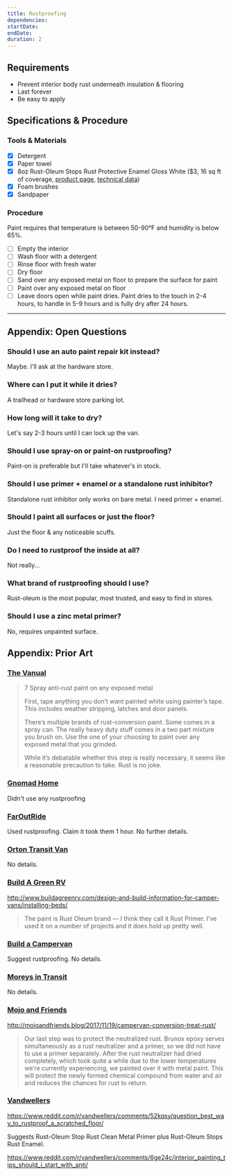 ```yaml
---
title: Rustproofing
dependencies:
startDate:
endDate:
duration: 2
---
```


## Requirements

 - Prevent interior body rust underneath insulation & flooring
 - Last forever
 - Be easy to apply

## Specifications & Procedure

### Tools & Materials

 - [x] Detergent
 - [x] Paper towel
 - [x] 8oz Rust-Oleum Stops Rust Protective Enamel Gloss White ($3, 16 sq ft of coverage, [product page](https://www.rustoleum.com/product-catalog/consumer-brands/stops-rust/protective-enamel), [technical data](https://www.rustoleum.com/~/media/DigitalEncyclopedia/Documents/RustoleumUSA/TDS/English/CBG/Stops%20Rust/SRT-02_Stops_Rust_Enamel_Brush_TDS.ashx))
 - [x] Foam brushes
 - [x] Sandpaper

### Procedure

Paint requires that temperature is between 50-90°F and humidity is below 65%.

 - [ ] Empty the interior
 - [ ] Wash floor with a detergent
 - [ ] Rinse floor with fresh water
 - [ ] Dry floor
 - [ ] Sand over any exposed metal on floor to prepare the surface for paint
 - [ ] Paint over any exposed metal on floor
 - [ ] Leave doors open while paint dries. Paint dries to the touch in 2-4 hours, to handle in 5-9 hours and
is fully dry after 24 hours.

---

## Appendix: Open Questions

### Should I use an auto paint repair kit instead?

Maybe. I'll ask at the hardware store.

### Where can I put it while it dries?

A trailhead or hardware store parking lot.

### How long will it take to dry?

Let's say 2-3 hours until I can lock up the van.

### Should I use spray-on or paint-on rustproofing?

Paint-on is preferable but I'll take whatever's in stock.

### Should I use primer + enamel or a standalone rust inhibitor?

Standalone rust inhibitor only works on bare metal. I need primer + enamel.

### Should I paint all surfaces or just the floor?

Just the floor & any noticeable scuffs.

### Do I need to rustproof the inside at all?
Not really...

### What brand of rustproofing should I use?
Rust-oleum is the most popular, most trusted, and easy to find in stores.

### Should I use a zinc metal primer?
No, requires unpainted surface.

## Appendix: Prior Art

### [The Vanual](http://thevanual.com)

> 7 Spray anti-rust paint on any exposed metal
>
> First, tape anything you don’t want painted white using painter’s tape. This includes weather stripping, latches and door panels.
>
> There’s multiple brands of rust-conversion paint. Some comes in a spray can. The really heavy duty stuff comes in a two part mixture you brush on. Use the one of your choosing to paint over any exposed metal that you grinded.
>
> While it’s debatable whether this step is really necessary, it seems like a reasonable precaution to take. Rust is no joke.

### [Gnomad Home](https://gnomadhome.com)

Didn't use any rustproofing

### [FarOutRide](http://faroutride.com)

Used rustproofing. Claim it took them 1 hour. No further details.

### [Orton Transit Van](http://www.ortontransit.info)

No details.

### [Build A Green RV](http://www.buildagreenrv.com)

http://www.buildagreenrv.com/design-and-build-information-for-camper-vans/installing-beds/

> The paint is Rust Oleum brand — I think they call it Rust Primer. I’ve used it on a number of projects and it does hold up pretty well.

### [Build a Campervan](https://buildacampervan.com)

Suggest rustproofing. No details.

### [Moreys in Transit](http://moreysintransit.com)

No details.

### [Mojo and Friends](http://mojoandfriends.blog/)

http://mojoandfriends.blog/2017/11/19/campervan-conversion-treat-rust/

> Our last step was to protect the neutralized rust. Brunox epoxy serves simultaneously as a rust neutralizer and a primer, so we did not have to use a primer separately. After the rust neutralizer had dried completely, which took quite a while due to the lower temperatures we’re currently experiencing, we painted over it with metal paint. This will protect the newly formed chemical compound from water and air and reduces the chances for rust to return.

### [Vandwellers](https://www.reddit.com/r/vandwellers)

https://www.reddit.com/r/vandwellers/comments/52kqsy/question_best_way_to_rustproof_a_scratched_floor/

Suggests Rust-Oleum Stop Rust Clean Metal Primer plus Rust-Oleum Stops Rust Enamel.

https://www.reddit.com/r/vandwellers/comments/6ge24c/interior_painting_tips_should_i_start_with_anti/
